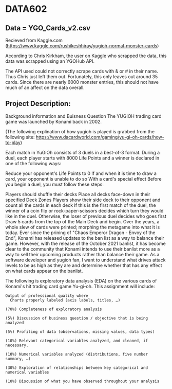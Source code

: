 # DATA602
## Data = YGO_Cards_v2.csv
   Recieved from Kaggle.com (https://www.kaggle.com/rushikeshhiray/yugioh-normal-monster-cards)
   
   According to Chris Kirkham, the user on Kaggle who scrapped the data, this data was scrapped using an YGOHub API.

   The API used could not correctly scrape cards with & or # in their name. Thus Chris just left them out. Fortunately, this only leaves out around 35 cards. Since there are    nearly 6000 monster entries, this should not have much of an affect on the data overall.
   
## Project Description:
   Background information and Buisness Question
The YUGIOH trading card game was launched by Konami back in 2002.

(The following explination of how yugioh is played is grabbed from the following site: https://www.dacardworld.com/gaming/yu-gi-oh-cards/how-to-play)

Each match in YuGiOh consists of 3 duels in a best-of-3 format. During a duel, each player starts with 8000 Life Points and a winner is declared in one of the following ways:

Reduce your opponent's Life Points to 0
If and when it is time to draw a card, your opponent is unable to do so
With a card's special effect
Before you begin a duel, you must follow these steps:

Players should shuffle their decks
Place all decks face-down in their specified Deck Zones
Players show their side deck to their opponent and count all the cards in each deck
If this is the first match of the duel, the winner of a coin flip or rock-paper-scissors decides which turn they would like in the duel. Otherwise, the loser of previous duel decides who goes first
Draw 5 cards from the top of the Main Deck and begin.
Over the years, a whole slew of cards were printed; morphing the metagame into what it is today. Ever since the prining of "Chaos Emperor Dragon - Envoy of the End", Konami has released updates to the ban list as a way to balance their game. However, with the release of the October 2021 banlist, it has become clear to the community that Konami intends to use their banlist more as a way to sell their upcoming products rather than balance their game. As a software developer and yugioh fan, I want to understand what drives attack levels to be as high as they are and determine whether that has any effect on what cards appear on the banlist.


  The following is exploratory data analysis (EDA) on the various cards of Konami's hit trading card game Yu-gi-oh. This assignment will include:
    
    Output of professional quality where 
      Charts properly labeled (axis labels, titles, …)
    
    (70%) Completeness of exploratory analysis
    
    (5%) Discussion of business question / objective that is being analyzed
    
    (5%) Profiling of data (observations, missing values, data types)
    
    (10%) Relevant categorical variables analyzed, and cleaned, if necessary.
    
    (10%) Numerical variables analyzed (distributions, five number summary, …)
    
    (30%) Exploration of relationships between key categorical and numerical variables
    
    (10%) Discussion of what you have observed throughout your analysis
